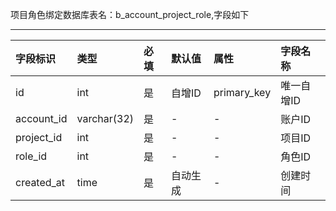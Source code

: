 项目角色绑定数据库表名：b_account_project_role,字段如下

---
| 字段标识 | 类型 | 必填  | 默认值  | 属性  | 字段名称
|:----------|:----------|:----------|:----------|:----------|:----------|
| id    | int    | 是    | 自增ID    | primary_key    | 唯一自增ID    |
| account_id    | varchar(32)    | 是    | -    | -    | 账户ID    |
| project_id   | int    | 是  |  -  | -    | 项目ID   |
| role_id   | int    | 是  |  -  | -    | 角色ID   |
| created_at   | time | 是   | 自动生成   | -    | 创建时间    |
